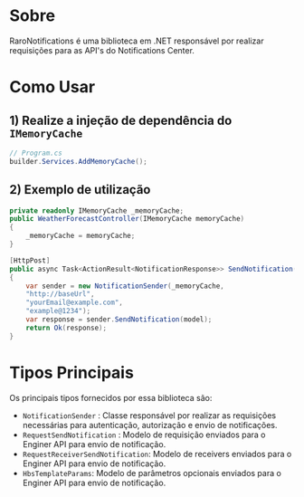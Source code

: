 # Sobre

RaroNotifications é uma biblioteca em .NET responsável por realizar requisições para as API's do Notifications Center.

# Como Usar

## 1) Realize a injeção de dependência do `IMemoryCache`

```csharp
// Program.cs
builder.Services.AddMemoryCache();
```

## 2) Exemplo de utilização
```csharp
private readonly IMemoryCache _memoryCache;
public WeatherForecastController(IMemoryCache memoryCache)
{
    _memoryCache = memoryCache;
}

[HttpPost]
public async Task<ActionResult<NotificationResponse>> SendNotification(RequestSendNotificationModel model)
{
	var sender = new NotificationSender(_memoryCache,
	"http://baseUrl",
	"yourEmail@example.com",
	"example@1234");
	var response = sender.SendNotification(model);
	return Ok(response);
}
```

# Tipos Principais
Os principais tipos fornecidos por essa biblioteca são:
- `NotificationSender` : Classe responsável por realizar as requisições necessárias para autenticação, autorização e envio de notificações.
- `RequestSendNotification` : Modelo de requisição enviados para o Enginer API para envio de notificação.
- `RequestReceiverSendNotification`: Modelo de receivers enviados para o Enginer API para envio de notificação.
- `HbsTemplateParams`: Modelo de parâmetros opcionais enviados para o Enginer API para envio de notificação.
